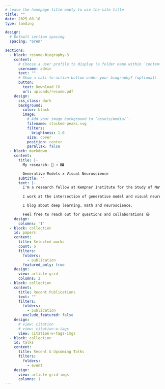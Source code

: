 ```yaml
---
# Leave the homepage title empty to use the site title
title: ""
date: 2025-08-10
type: landing

design:
  # Default section spacing
  spacing: "6rem"

sections:
  - block: resume-biography-3
    content:
      # Choose a user profile to display (a folder name within `content/authors/`)
      username: admin
      text: ""
      # Show a call-to-action button under your biography? (optional)
      button:
        text: Download CV
        url: uploads/resume.pdf
    design:
      css_class: dark
      background:
        color: black
        image:
          # Add your image background to `assets/media/`.
          filename: stacked-peaks.svg
          filters:
            brightness: 1.0
          size: cover
          position: center
          parallax: false
  - block: markdown
    content:
      title: |-
        My research: 🧠 → 🖼️  

        Generative Models x Visual Neuroscience
      subtitle: ''
      text: |-
        I'm a research fellow at Kempner Institute for the Study of Natural and Artificial Intelligence at Harvard University, 
        
        I work at the intersection of generative model and visual neuroscience -- generating images from the brain, and dissecting how generative models actually work. I combine theory and experiments, with a toolkit spanning geometry, interpretability, and optimization. 

        I blog about deep learning, math and neuroscience.

        Feel free to reach out for questions and collaborations 😃
    design:
      columns: '1'
  - block: collection
    id: papers
    content:
      title: Selected works
      count: 6
      filters:
        folders:
          - publication
        featured_only: true
    design:
      view: article-grid
      columns: 2
  - block: collection
    content:
      title: Recent Publications
      text: ""
      filters:
        folders:
          - publication
        exclude_featured: false
    design:
      # view: citation
      # view: citation-w-tags
      view: citation-w-tags-imgs
  - block: collection
    id: talks
    content:
      title: Recent & Upcoming Talks
      filters:
        folders:
          - event
    design:
      view: article-grid-imgs
      columns: 1
---
```

